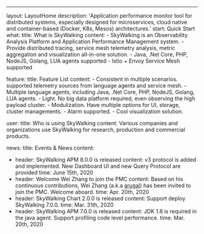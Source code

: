 ---
layout: LayoutHome
description: 'Application performance monitor tool for distributed systems, especially designed for microservices, cloud native and container-based (Docker, K8s, Mesos) architectures.'
start: Quick Start
what:
  title: What is SkyWalking
  content:
    - SkyWalking is an Observability Analysis Platform and Application Performance Management system.
    - Provide distributed tracing, service mesh telemetry analysis, metric aggregation and visualization all-in-one solution.
    - Java, .Net Core, PHP, NodeJS, Golang, LUA agents supported
    - Istio + Envoy Service Mesh supported

feature:
  title: Feature List
  content:
    - Consistent in multiple scenarios. supported telemetry sources from language agents and service mesh.
    - Multiple language agents, including Java, .Net Core, PHP, NodeJS, Golang, LUA agents.
    - Light. No big data platform required, even observing the high payload cluster.
    - Modulization. Have multiple options for UI, storage, cluster managements.
    - Alarm supported.
    - Cool visualization solution.

user:
  title: Who is using SkyWalking
  content: Various companies and organizations use SkyWalking for research, production and commercial products.

news:
  title: Events & News
  content:
  - header: SkyWalking APM 8.0.0 is released
    content: v3 protocol is added and implemented. New Dashboard UI and new Query Protocol are provided
    time: June 15th, 2020
  - header: Welcome Wei Zhang to join the PMC
    content: Based on his continuous contributions, Wei Zhang (a.k.a [arugal](https://github.com/arugal)) has been invited to join the PMC. Welcome aboard.
    time: Apr. 20th, 2020
  - header: SkyWalking Chart 2.0.0 is released
    content: Support deploy SkyWalking 7.0.0.
    time: Mar. 31th, 2020
  - header: SkyWalking APM 7.0.0 is released
    content: JDK 1.8 is required in the java agent. Support profiling code level performance.
    time: Mar. 20th, 2020
